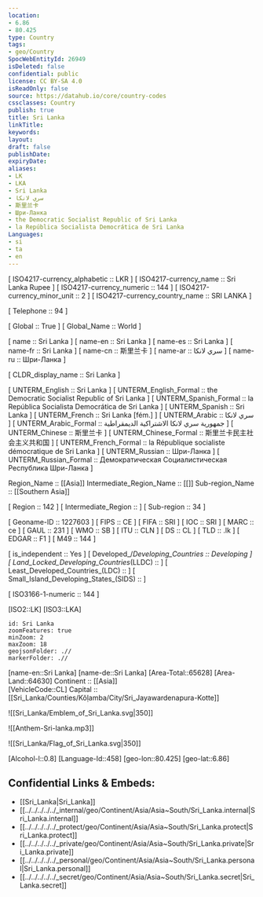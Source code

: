 ```yaml
---
location:
- 6.86
- 80.425
type: Country
tags:
- geo/Country
SpocWebEntityId: 26949
isDeleted: false
confidential: public
license: CC BY-SA 4.0
isReadOnly: false
source: https://datahub.io/core/country-codes
cssclasses: Country
publish: true
title: Sri Lanka
linkTitle: 
keywords: 
layout: 
draft: false
publishDate: 
expiryDate: 
aliases:
- LK
- LKA
- Sri Lanka
- سري لانكا
- 斯里兰卡
- Шри-Ланка
- the Democratic Socialist Republic of Sri Lanka
- la República Socialista Democrática de Sri Lanka
Languages:
- si
- ta
- en
---
```



[	ISO4217-currency_alphabetic	 :: LKR ] 
[	ISO4217-currency_name	 :: Sri Lanka Rupee ] 
[	ISO4217-currency_numeric	 :: 144 ] 
[	ISO4217-currency_minor_unit	 :: 2 ] 
[	ISO4217-currency_country_name	 :: SRI LANKA ] 

[	Telephone	 :: 94 ] 

[	Global	 :: True ] 
[	Global_Name	 :: World ] 

[	name	 :: Sri Lanka ] 
[	name-en	 :: Sri Lanka ] 
[	name-es	 :: Sri Lanka ] 
[	name-fr	 :: Sri Lanka ] 
[	name-cn	 :: 斯里兰卡 ] 
[	name-ar	 :: سري لانكا ] 
[	name-ru	 :: Шри-Ланка ] 

[	CLDR_display_name	 :: Sri Lanka ] 

[	UNTERM_English	 :: Sri Lanka ] 
[	UNTERM_English_Formal	 :: the Democratic Socialist Republic of Sri Lanka ] 
[	UNTERM_Spanish_Formal	 :: la República Socialista Democrática de Sri Lanka ] 
[	UNTERM_Spanish	 :: Sri Lanka ] 
[	UNTERM_French	 :: Sri Lanka [fém.] ] 
[	UNTERM_Arabic	 :: سري لانكا ] 
[	UNTERM_Arabic_Formal	 :: جمهورية سري لانكا الاشتراكية الديمقراطية ] 
[	UNTERM_Chinese	 :: 斯里兰卡 ] 
[	UNTERM_Chinese_Formal	 :: 斯里兰卡民主社会主义共和国 ] 
[	UNTERM_French_Formal	 :: la République socialiste démocratique de Sri Lanka ] 
[	UNTERM_Russian	 :: Шри-Ланка ] 
[	UNTERM_Russian_Formal	 :: Демократическая Социалистическая Республика Шри-Ланка ] 

Region_Name ::  [[Asia]] 
Intermediate_Region_Name ::  [[]] 
Sub-region_Name ::  [[Southern Asia]] 

[	Region	 :: 142 ] 
[	Intermediate_Region	 ::  ] 
[	Sub-region	 :: 34 ] 

[	Geoname-ID	 :: 1227603 ] 
[	FIPS	 :: CE ] 
[	FIFA	 :: SRI ] 
[	IOC	 :: SRI ] 
[	MARC	 :: ce ] 
[	GAUL	 :: 231 ] 
[	WMO	 :: SB ] 
[	ITU	 :: CLN ] 
[	DS	 :: CL ] 
[	TLD	 :: .lk ] 
[	EDGAR	 :: F1 ] 
[	M49	 :: 144 ] 

[	is_independent	 :: Yes ] 
[	Developed_/_Developing_Countries	 :: Developing ] 
[	Land_Locked_Developing_Countries_(LLDC)	 ::  ] 
[	Least_Developed_Countries_(LDC)	 ::  ] 
[	Small_Island_Developing_States_(SIDS)	 ::  ] 

[	ISO3166-1-numeric	 :: 144 ] 



[ISO2::LK] 
[ISO3::LKA] 

```leaflet
id: Sri Lanka
zoomFeatures: true 
minZoom: 2 
maxZoom: 18
geojsonFolder: .//
markerFolder: .//
```

[name-en::Sri Lanka] 
[name-de::Sri Lanka] 
[Area-Total::65628] 
[Area-Land::64630] 
Continent :: [[Asia]]  
[VehicleCode::CL] 
Capital :: [[Sri_Lanka/Counties/Kŏḷamba/City/Sri_Jayawardenapura-Kotte]]  

![[Sri_Lanka/Emblem_of_Sri_Lanka.svg|350]] 

![[Anthem-Sri-lanka.mp3]] 

![[Sri_Lanka/Flag_of_Sri_Lanka.svg|350]] 

[Alcohol-l::0.8] 
[Language-Id::458] 
[geo-lon::80.425] 
[geo-lat::6.86] 



## Confidential Links & Embeds: 
- [[Sri_Lanka|Sri_Lanka]] 
- [[../../../../../_internal/geo/Continent/Asia/Asia~South/Sri_Lanka.internal|Sri_Lanka.internal]] 
- [[../../../../../_protect/geo/Continent/Asia/Asia~South/Sri_Lanka.protect|Sri_Lanka.protect]] 
- [[../../../../../_private/geo/Continent/Asia/Asia~South/Sri_Lanka.private|Sri_Lanka.private]] 
- [[../../../../../_personal/geo/Continent/Asia/Asia~South/Sri_Lanka.personal|Sri_Lanka.personal]] 
- [[../../../../../_secret/geo/Continent/Asia/Asia~South/Sri_Lanka.secret|Sri_Lanka.secret]] 
